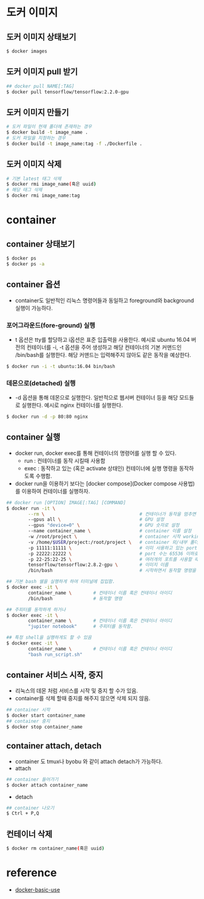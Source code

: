 # 도커 이미지

## 도커 이미지 상태보기
```bash
$ docker images
```

## 도커 이미지 pull 받기
```bash
## docker pull NAME[:TAG]
$ docker pull tensorflow/tensorflow:2.2.0-gpu
```

## 도커 이미지 만들기
```bash
# 도커 파일이 현재 폴더에 존재하는 경우
$ docker build -t image_name .
# 도커 파일을 지정하는 경우
$ docker build -t image_name:tag -f ./Dockerfile .
```
## 도커 이미지 삭제
```bash
# 기본 latest 태그 삭제
$ docker rmi image_name(혹은 uuid)
# 해당 태그 삭제
$ docker rmi image_name:tag
```

# container

## container 상태보기
```bash
$ docker ps
$ docker ps -a
```

## container 옵션
- container도 일반적인 리눅스 명령어들과 동일하고 foreground와 background 실행이 가능하다.

### 포어그라운드(fore-ground) 실행
- t 옵션은 tty를 할당하고 i옵션은 표준 입출력을 사용한다. 예시로 ubuntu 16.04 버전의 컨테이너를 -i, -t 옵션을 주어 생성하고 해당 컨테이너의 기본 커맨드인 /bin/bash를 실행한다. 해당 커맨드는 입력해주지 않아도 같은 동작을 예상한다.
```bash
$ docker run -i -t ubuntu:16.04 bin/bash
```

### 데몬으로(detached) 실행
- -d 옵션을 통해 데몬으로 실행한다. 일반적으로 웹서버 컨테이너 등을 해당 모드들로 실행한다. 예시로 nginx 컨테이너를 실행한다.
```bash
$ docker run -d -p 80:80 nginx
```
## container 실행
- docker run, docker exec를 통해 컨테이너의 명령어를 실행 할 수 있다.
  - run : 컨테이너를 동작 시킬때 사용함
  - exec : 동작하고 있는 (혹은 activate 상태인) 컨테이너에 실행 명령을 동작하도록 수행함.
- docker run을 이용하기 보다는 [docker compose](Docker compose 사용법)를 이용하여 컨테이너를 실행하자.
```bash
## docker run [OPTION] IMAGE[:TAG] [COMMAND]
$ docker run -it \
        --rm \                                   # 컨테이너가 동작을 멈추면 삭제 되는 옵션
        --gpus all \                             # GPU 설정
        --gpus "device=0" \                      # GPU 숫자로 설정
        --name container_name \                  # container 이름 설정
        -w /root/project \                       # container 시작 working directory 설정
        -v /home/$USER/project:/root/project \   # container 외/내부 폴더 Volume mount 하기
        -p 11111:11111 \                         # 이미 사용하고 있는 port는 피하자 (docker ps -a)
        -p 22222:22222 \                         # port 수는 65536 이하로.
        -p 22-25:22-25 \                         # 여러개의 포트를 사용할 때 사용
        tensorflow/tensorflow:2.8.2-gpu \        # 이미지 이름
        /bin/bash                                # 시작하면서 동작할 명령을 설정할 수 있음.
```
```bash
## 기본 bash 쉘을 실행하게 하여 터미널에 집입함.
$ docker exec -it \
        container_name \        # 컨테이너 이름 혹은 컨테이너 아이디
        /bin/bash               # 동작할 명령

## 주피터를 동작하게 하거나
$ docker exec -it \
        container_name \        # 컨테이너 이름 혹은 컨테이너 아이디
        "jupiter notebook"      # 주피터를 동작함.

## 특정 shell을 실행하게도 할 수 있음
$ docker exec -it \
        container_name \        # 컨테이너 이름 혹은 컨테이너 아이디
        "bash run_script.sh"
```

## container 서비스 시작, 중지
- 리눅스의 데몬 처럼 서비스를 시작 및 중지 할 수가 있음.
- container를 삭제 할때 중지를 해주지 않으면 삭제 되지 않음.
```bash 
## container 시작 
$ docker start container_name
## container 중지
$ docker stop container_name
```

## container attach, detach 
- container 도 tmux나 byobu 와 같이 attach detach가 가능하다.
- attach
```bash 
## container 들어가기 
$ docker attach container_name
```
- detach 
```bash 
## container 나오기
$ Ctrl + P,Q
```

## 컨테이너 삭제
```bash
$ docker rm container_name(혹은 uuid)
```

# reference
- [docker-basic-use](https://dongle94.github.io/docker/docker-basic-use/)
